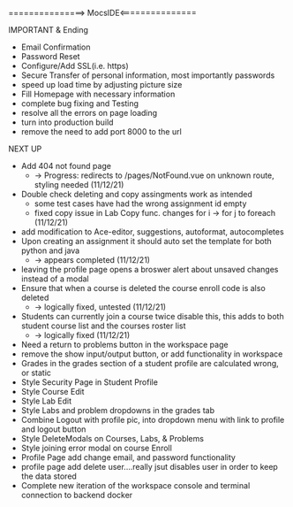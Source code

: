 ===============> MocsIDE<===============

IMPORTANT & Ending
* Email Confirmation
* Password Reset
* Configure/Add SSL(i.e. https)
* Secure Transfer of personal information, most importantly passwords
* speed up load time by adjusting picture size
* Fill Homepage with necessary information
* complete bug fixing and Testing
* resolve all the errors on page loading
* turn into production build
* remove the need to add port 8000 to the url



NEXT UP
* Add 404 not found page 
    * -> Progress: redirects to /pages/NotFound.vue on unknown route, styling needed (11/12/21)
* Double check deleting and copy assingments work as intended
    * some test cases have had the wrong assignment id empty
    * fixed copy issue in Lab Copy func. changes for i -> for j to foreach (11/12/21)
* add modification to Ace-editor, suggestions, autoformat, autocompletes
* Upon creating an assignment it should auto set the template for both python and java
    * -> appears completed (11/12/21)
* leaving the profile page opens a broswer alert about unsaved changes instead of a modal
* Ensure that when a course is deleted the course enroll code is also deleted 
    * -> logically fixed, untested (11/12/21)
* Students can currently join a course twice disable this, this adds to both student course list and the courses roster list
    * -> logically fixed (11/12/21)
* Need a return to problems button in the workspace page
* remove the show input/output button, or add functionality in workspace
* Grades in the grades section of a student profile are calculated wrong, or static
* Style Security Page in Student Profile
* Style Course Edit
* Style Lab Edit
* Style Labs and problem dropdowns in the grades tab
* Combine Logout with profile pic, into dropdown menu with link to profile and logout button
* Style DeleteModals on Courses, Labs, & Problems
* Style joining error modal on course Enroll
* Profile Page add change email, and password functionality
* profile page add delete user....really jsut disables user in order to keep the data stored
* Complete new iteration of the workspace console and terminal connection to backend docker
